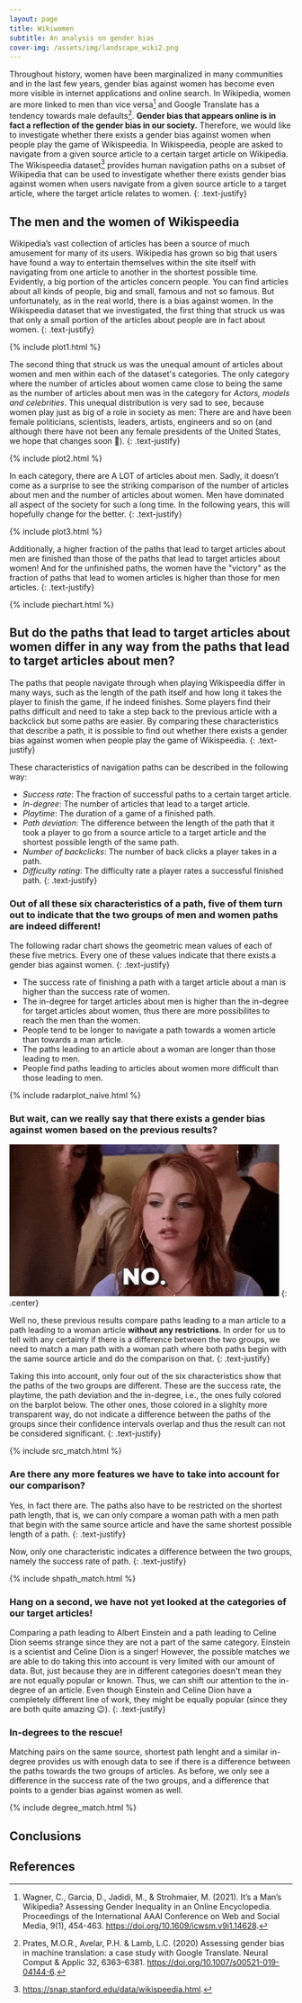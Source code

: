 ```yaml
---
layout: page
title: Wikiwomen
subtitle: An analysis on gender bias
cover-img: /assets/img/landscape_wiki2.png
---
```


Throughout history, women have been marginalized in many communities and in the last few years, gender bias against women has become even more visible in internet applications and online search. In Wikipedia, women are more linked to men than vice versa[^1] and Google Translate has a tendency towards male defaults[^2]. **Gender bias that appears online is in fact a reflection of the gender bias in our society.** Therefore, we would like to investigate whether there exists a gender bias against women when people play the game of  Wikispeedia. In Wikispeedia, people are asked to navigate from a given source article to a certain target article on Wikipedia. The Wikispeedia dataset[^3] provides human navigation paths on a subset of Wikipedia that can be used to investigate whether there exists gender bias against women when users navigate from a given source article to a target article, where the target article relates to women.
{: .text-justify}

## The men and the women of Wikispeedia

Wikipedia’s vast collection of articles has been a source of much amusement for many of its users. Wikipedia has grown so big that users have found a way to entertain themselves within the site itself with navigating from one article to another in the shortest possible time. Evidently, a big portion of the articles concern people. You can find articles about all kinds of people, big and small, famous and not so famous. But unfortunately, as in the real world, there is a bias against women. In the Wikispeedia dataset that we investigated, the first thing that struck us was that only a small portion of the articles about people are in fact about women. 
{: .text-justify}

{% include plot1.html %}

The second thing that struck us was the unequal amount of articles about women and men within each of the dataset's categories. The only category where the number of articles about women came close to being the same as the number of articles about men was in the category for *Actors, models and celebrities*. This unequal distribution is very sad to see, because women play just as big of a role in society as men: There are and have been female politicians, scientists, leaders, artists, engineers and so on (and although there have not been any female presidents of the United States, we hope that changes soon :pray:).
{: .text-justify}

{% include plot2.html %} 

In each category, there are A LOT of articles about men. Sadly, it doesn’t come as a surprise to see the striking comparison of the number of articles about men and the number of articles about women. Men have dominated all aspect of the society for such a long time. In the following years, this will hopefully change for the better.
{: .text-justify}

{% include plot3.html %} 

Additionally, a higher fraction of the paths that lead to target articles about men are finished than those of the paths that lead to target articles about women! And for the unfinished paths, the women have the "victory" as the fraction of paths that lead to women articles is higher than those for men articles.
{: .text-justify}

{% include piechart.html %} 

## But do the paths that lead to target articles about women differ in any way from the paths that lead to target articles about men? 
The paths that people navigate through when playing Wikispeedia differ in many ways, such as the length of the path itself and how long it takes the player to finish the game, if he indeed finishes. Some players find their paths difficult and need to take a step back to the previous article with a backclick but some paths are easier. By comparing these characteristics that describe a path, it is possible to find out whether there exists a gender bias against women when people play the game of Wikispeedia. 
{: .text-justify}

These characteristics of navigation paths can be described in the following way: 

- *Success rate*: The fraction of successful paths to a certain target article.
- *In-degree*: The number of articles that lead to a target article.
- *Playtime*: The duration of a game of a finished path.
- *Path deviation*: The difference between the length of the path that it took a player to go from a source article to a target article and the shortest possible length of the same path.
- *Number of backclicks*: The number of back clicks a player takes in a path.
- *Difficulty rating*: The difficulty rate a player rates a successful finished path.
{: .text-justify}

### Out of all these six characteristics of a path, five of them turn out to indicate that the two groups of men and women paths are indeed different!
The following radar chart shows the geometric mean values of each of these five metrics. Every one of these values indicate that there exists a gender bias against women.
{: .text-justify}

- The success rate of finishing a path with a target article about a man is higher than the success rate of women. 
- The in-degree for target articles about men is higher than the in-degree for target articles about women, thus there are more possibilites to reach the men than the women.
- People tend to be longer to navigate a path towards a women article than towards a man article.
- The paths leading to an article about a woman are longer than those leading to men.
- People find paths leading to articles about women more difficult than those leading to men.

{% include radarplot_naive.html %} 

### But wait, can we really say that there exists a gender bias against women based on the previous results?

<img src="assets/img/no.gif" alt="No"/>
{: .center}

Well no, these previous results compare paths leading to a man article to a path leading to a woman article **without any restrictions**. In order for us to tell with any certainty if there is a difference between the two groups, we need to match a man path with a woman path where both paths begin with the same source article and do the comparison on that. 
{: .text-justify}

Taking this into account, only four out of the six characteristics show that the paths of the two groups are different. These are the success rate, the playtime, the path deviation and the in-degree, i.e., the ones fully colored on the barplot below. The other ones, those colored in a slighlty more transparent way, do not indicate a difference between the paths of the groups since their confidence intervals overlap and thus the result can not be considered significant.
{: .text-justify}

{% include src_match.html %} 

### Are there any more features we have to take into account for our comparison?
Yes, in fact there are. The paths also have to be restricted on the shortest path length, that is, we can only compare a woman path with a men path that begin with the same source article and have the same shortest possible length of a path.
{: .text-justify}

Now, only one characteristic indicates a difference between the two groups, namely the success rate of path. 
{: .text-justify}

{% include shpath_match.html %} 

### Hang on a second, we have not yet looked at the categories of our target articles!
Comparing a path leading to Albert Einstein and a path leading to Celine Dion seems strange since they are not a part of the same category. Einstein is a scientist and Celine Dion is a singer! However, the possible matches we are able to do taking this into account is very limited with our amount of data. But, just because they are in different categories doesn't mean they are not equally popular or known. Thus, we can shift our attention to the in-degree of an article. Even though Einstein and Celine Dion have a completely different line of work, they might be equally popular (since they are both quite amazing :wink:).
{: .text-justify}

### In-degrees to the rescue!
Matching pairs on the same source, shortest path lenght and a similar in-degree provides us with enough data to see if there is a difference between the paths towards the two groups of articles. As before, we only see a difference in the success rate of the two groups, and a difference that points to a gender bias against women as well.

{% include degree_match.html %} 


## Conclusions


## References

[^1]: Wagner, C., Garcia, D., Jadidi, M., & Strohmaier, M. (2021). It’s a Man’s Wikipedia? Assessing Gender Inequality in an Online Encyclopedia. Proceedings of the International AAAI Conference on Web and Social Media, 9(1), 454-463. https://doi.org/10.1609/icwsm.v9i1.14628.
[^2]: Prates, M.O.R., Avelar, P.H. & Lamb, L.C. (2020) Assessing gender bias in machine translation: a case study with Google Translate. Neural Comput & Applic 32, 6363–6381. https://doi.org/10.1007/s00521-019-04144-6.
[^3]: https://snap.stanford.edu/data/wikispeedia.html.

